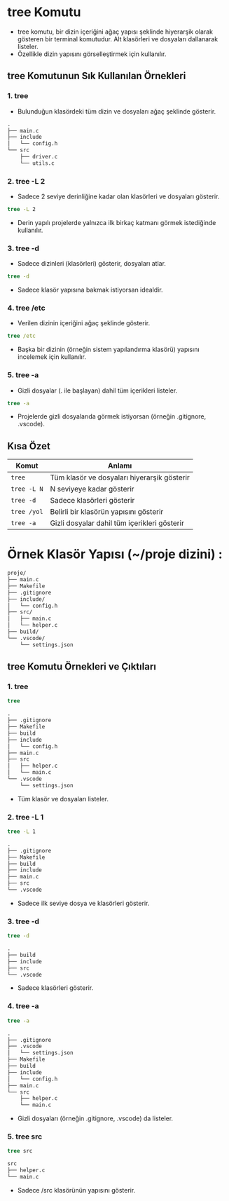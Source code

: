 # tree Komutu

* tree komutu, bir dizin içeriğini ağaç yapısı şeklinde hiyerarşik olarak gösteren bir terminal komutudur. Alt klasörleri ve dosyaları dallanarak listeler.
* Özellikle dizin yapısını görselleştirmek için kullanılır.

## tree Komutunun Sık Kullanılan Örnekleri

### 1. tree

* Bulunduğun klasördeki tüm dizin ve dosyaları ağaç şeklinde gösterir.
```cmd
.
├── main.c
├── include
│   └── config.h
└── src
    ├── driver.c
    └── utils.c

```

### 2. tree -L 2

* Sadece 2 seviye derinliğine kadar olan klasörleri ve dosyaları gösterir.

```cmd
tree -L 2
```
* Derin yapılı projelerde yalnızca ilk birkaç katmanı görmek istediğinde kullanılır. 

### 3. tree -d 

* Sadece dizinleri (klasörleri) gösterir, dosyaları atlar.

```cmd
tree -d
```
* Sadece klasör yapısına bakmak istiyorsan idealdir.

### 4. tree /etc

* Verilen dizinin içeriğini ağaç şeklinde gösterir.

```cmd
tree /etc
```
* Başka bir dizinin (örneğin sistem yapılandırma klasörü) yapısını incelemek için kullanılır.

### 5. tree -a 

* Gizli dosyalar (. ile başlayan) dahil tüm içerikleri listeler.

```cmd
tree -a
```

* Projelerde gizli dosyalarıda görmek istiyorsan (örneğin .gitignore, .vscode).

## Kısa Özet 

| Komut       | Anlamı                                       |
| ----------- | -------------------------------------------- |
| `tree`      | Tüm klasör ve dosyaları hiyerarşik gösterir  |
| `tree -L N` | N seviyeye kadar gösterir                    |
| `tree -d`   | Sadece klasörleri gösterir                   |
| `tree /yol` | Belirli bir klasörün yapısını gösterir       |
| `tree -a`   | Gizli dosyalar dahil tüm içerikleri gösterir |


# Örnek Klasör Yapısı (~/proje dizini) : 

```cmd
proje/
├── main.c
├── Makefile
├── .gitignore
├── include/
│   └── config.h
├── src/
│   ├── main.c
│   └── helper.c
├── build/
└── .vscode/
    └── settings.json
```

## tree Komutu Örnekleri ve Çıktıları


### 1. tree

```cmd
tree
```

```cmd
.
├── .gitignore
├── Makefile
├── build
├── include
│   └── config.h
├── main.c
├── src
│   ├── helper.c
│   └── main.c
└── .vscode
    └── settings.json
```
* Tüm klasör ve dosyaları listeler.

### 2. tree -L 1

```cmd
tree -L 1
```

```cmd
.
├── .gitignore
├── Makefile
├── build
├── include
├── main.c
├── src
└── .vscode
```
* Sadece ilk seviye dosya ve klasörleri gösterir.

### 3. tree -d 

```cmd
tree -d
```
```cmd
.
├── build
├── include
├── src
└── .vscode
```
* Sadece klasörleri gösterir.

### 4. tree -a

```cmd
tree -a
```
```cmd
.
├── .gitignore
├── .vscode
│   └── settings.json
├── Makefile
├── build
├── include
│   └── config.h
├── main.c
└── src
    ├── helper.c
    └── main.c
```
* Gizli dosyaları (örneğin .gitignore, .vscode) da listeler.

### 5. tree src

```cmd
tree src
```
```cmd
src
├── helper.c
└── main.c
```
* Sadece /src klasörünün yapısını gösterir.

























